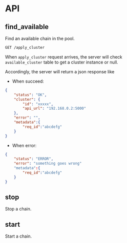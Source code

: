 # API

## find_available

Find an available chain in the pool.

```html
GET /apply_cluster
```

When `apply_cluster` request arrives, the server will check `available_cluster` table to get a cluster instance or null.

Accordingly, the server will return a json response like

* When succeed:

```json
{
    "status": "OK",
    "cluster": {
        "id": "xxxxx",
        "api_url": "192.168.0.2:5000"
    },
    "error": "",
    "metadata":{
        "req_id":"abcdefg"
    }
}
```

* When error:

```json
{
    "status": "ERROR",
    "error": "something goes wrong"
    "metadata":{
        "req_id":"abcdefg"
    }
}
```

## stop

Stop a chain.

## start

Start a chain.

